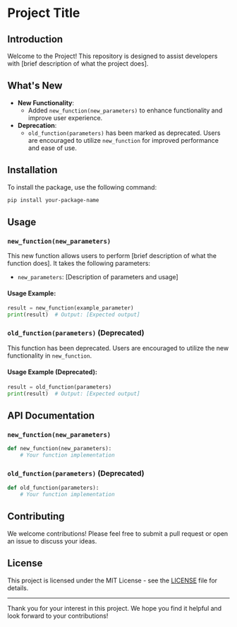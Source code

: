# Project Title

## Introduction
Welcome to the Project! This repository is designed to assist developers with [brief description of what the project does].

## What's New
- **New Functionality**: 
  - Added `new_function(new_parameters)` to enhance functionality and improve user experience.
- **Deprecation**: 
  - `old_function(parameters)` has been marked as deprecated. Users are encouraged to utilize `new_function` for improved performance and ease of use.

## Installation
To install the package, use the following command:

```bash
pip install your-package-name
```

## Usage
### `new_function(new_parameters)`
This new function allows users to perform [brief description of what the function does]. It takes the following parameters:

- `new_parameters`: [Description of parameters and usage]

#### Usage Example:
```python
result = new_function(example_parameter)
print(result)  # Output: [Expected output]
```

### `old_function(parameters)` (Deprecated)
This function has been deprecated. Users are encouraged to utilize the new functionality in `new_function`. 

#### Usage Example (Deprecated):
```python
result = old_function(parameters)
print(result)  # Output: [Expected output]
```

## API Documentation
### `new_function(new_parameters)`
```python
def new_function(new_parameters):
    # Your function implementation
```

### `old_function(parameters)` (Deprecated)
```python
def old_function(parameters):
    # Your function implementation
```

## Contributing
We welcome contributions! Please feel free to submit a pull request or open an issue to discuss your ideas.

## License
This project is licensed under the MIT License - see the [LICENSE](./LICENSE) file for details.

---

Thank you for your interest in this project. We hope you find it helpful and look forward to your contributions!